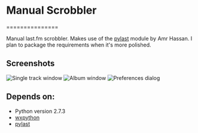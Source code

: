 # Manual Scrobbler
===============

Manual last.fm scrobbler.
Makes use of the <a href="http://code.google.com/p/pylast/">pylast</a> module by Amr Hassan.
I plan to package the requirements when it's more polished.

## Screenshots
![Single track window](http://www.matthewoneill.com/images/scrobbler/single.png)
![Album window](http://www.matthewoneill.com/images/scrobbler/album.png)
![Preferences dialog](http://www.matthewoneill.com/images/scrobbler/preferences.png)

## Depends on:
* Python version 2.7.3
* [wxpython](http://www.wxpython.org)
* [pylast](http://code.google.com/p/pylast/)